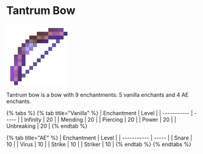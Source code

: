 # Tantrum Bow

![](<../../.gitbook/assets/Polished Longbow (2).gif>)

Tantrum bow is a bow with 9 enchantments: 5 vanilla enchants and 4 AE enchants.

{% tabs %}
{% tab title="Vanilla" %}
| Enchantment | Level |
| ----------- | ----- |
| Infinity    | 20    |
| Mending     | 20    |
| Piercing    | 20    |
| Power       | 20    |
| Unbreaking  | 20    |
{% endtab %}

{% tab title="AE" %}
| Enchantment | Level |
| ----------- | ----- |
| Snare       | 10    |
| Virus       | 10    |
| Strike      | 10    |
| Striker     | 10    |
{% endtab %}
{% endtabs %}
